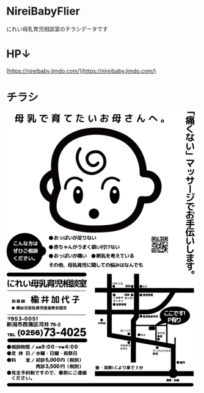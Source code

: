 # NireiBabyFlier
にれい母乳育児相談室のチラシデータです

# HP↓
[https://nireibaby.jimdo.com/](https://nireibaby.jimdo.com/)

# チラシ
<img src="https://github.com/I-201/NireiBabyFlier/blob/master/【にれい母乳育児相談室】チラシ.png" alt="チラシ" title="チラシ">
